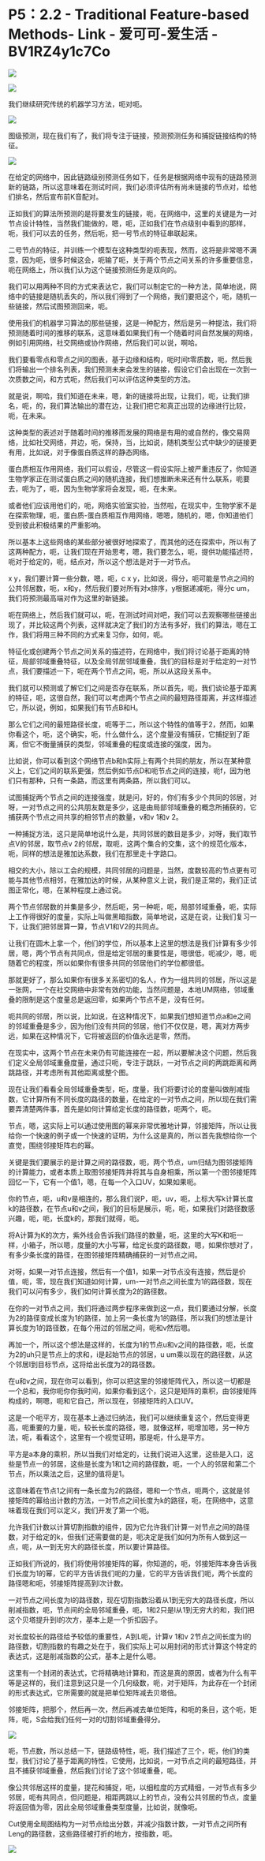 # P5：2.2 - Traditional Feature-based Methods- Link - 爱可可-爱生活 - BV1RZ4y1c7Co

![](img/64745505f377551581991e08a4a704d4_0.png)

![](img/64745505f377551581991e08a4a704d4_1.png)

我们继续研究传统的机器学习方法，呃对呃。

![](img/64745505f377551581991e08a4a704d4_3.png)

图级预测，现在我们有了，我们将专注于链接，预测预测任务和捕捉链接结构的特征。

![](img/64745505f377551581991e08a4a704d4_5.png)

在给定的网络中，因此链路级别预测任务如下，任务是根据网络中现有的链路预测新的链路，所以这意味着在测试时间，我们必须评估所有尚未链接的节点对，给他们排名，然后宣布前K音配对。

正如我们的算法所预测的是将要发生的链接，呃，在网络中，这里的关键是为一对节点设计特性，当然我们能做的，嗯，呃，正如我们在节点级别中看到的那样，呃，我们可以去的任务，然后呃，把一号节点的特征串联起来。

二号节点的特征，并训练一个模型在这种类型的呃表现，然而，这将是非常嗯不满意，因为呃，很多时候这会，呃输了呃，关于两个节点之间关系的许多重要信息，呃在网络上，所以我们认为这个链接预测任务是双向的。

我们可以用两种不同的方式来表达它，我们可以制定它的一种方法，简单地说，网络中的链接是随机丢失的，所以我们得到了一个网络，我们要把这个，呃，随机一些链接，然后试图预测回来，呃。

使用我们的机器学习算法的那些链接，这是一种配方，然后是另一种提法，我们将预测随着时间的推移的联系，这意味着如果我们有一个随着时间自然发展的网络，例如引用网络，社交网络或协作网络，然后我们可以说，啊哈。

我们要看零点和零点之间的图表，基于边缘和结构，呃时间t零质数，呃，然后我们将输出一个排名列表，我们预测未来会发生的链接，假设它们会出现在一次到一次质数之间，和方式呃，然后我们可以评估这种类型的方法。

就是说，啊哈，我们知道在未来，嗯，新的链接将出现，让我们，呃，让我们排名，呃，的，我们算法输出的潜在边，让我们把它和真正出现的边缘进行比较，呃，在未来。

这种类型的表述对于随着时间的推移而发展的网络是有用的或自然的，像交易网络，比如社交网络，井边，呃，保持，当，比如说，随机类型公式中缺少的链接更有用，比如说，对于像蛋白质这样的静态网络。

蛋白质相互作用网络，我们可以假设，尽管这一假设实际上被严重违反了，你知道生物学家正在测试蛋白质之间的随机连接，我们想推断未来还有什么联系，呃要去，呃为了，呃，因为生物学家将会发现，呃，在未来。

或者他们应该用他们的，呃，网络实验室实验，当然啦，在现实中，生物学家不是在探索物理，呃，蛋白质-蛋白质相互作用网络，嗯嗯，随机的，嗯，你知道他们受到彼此积极结果的严重影响。

所以基本上这些网络的某些部分被很好地探索了，而其他的还在探索中，所以有了这两种配方，呃，让我们现在开始思考，嗯，我们要怎么，呃，提供功能描述符，呃对于给定的，呃，结点对，所以这个想法是对于一对节点。

x y，我们要计算一些分数，嗯，呃，c x y，比如说，得分，呃可能是节点之间的公共邻居数，呃，x和y，然后我们要对所有对x排序，y根据递减呃，得分c um，我们将预测最高端对作为这里的新链接。

呃在网络上，然后我们就可以，呃，在测试时间对吧，我们可以去观察哪些链接出现了，并比较这两个列表，这样就决定了我们的方法有多好，我们的算法，嗯在工作，我们将用三种不同的方式来复习你，如何，呃。

特征化或创建两个节点之间关系的描述符，在网络中，我们将讨论基于距离的特征，局部邻域重叠特征，以及全局邻居邻域重叠，我们的目标是对于给定的一对节点，我们要描述一下，呃在两个节点之间，呃，所以从这段关系中。

我们就可以预测或了解它们之间是否存在联系，所以首先，呃，我们谈论基于距离的特征，呃，这很自然，我们可以考虑两个节点之间的最短路径距离，并这样描述它，所以说，例如，如果我们有节点B和H。

那么它们之间的最短路径长度，呃等于二，所以这个特性的值等于2，然而，如果你看这个，呃，这个确实，呃，什么做什么，这个度量没有捕获，它捕捉到了距离，但它不衡量捕获的类型，邻域重叠的程度或连接的强度，因为。

比如说，你可以看到这个网络节点b和h实际上有两个共同的朋友，所以在某种意义上，它们之间的联系更强，然后例如节点D和呃节点之间的连接，呃f，因为他们只有那种，只有一条路，而这里有两条路，所以我们可以。

试图捕捉两个节点之间的连接强度，就是问，好的，你们有多少个共同的邻居，对呀，一对节点之间的公共朋友数是多少，这是由局部邻域重叠的概念所捕获的，它捕获两个节点之间共享的相邻节点的数量，v和v 1和v 2。

一种捕捉方法，这只是简单地说什么是，共同邻居的数目是多少，对呀，我们取节点V的邻居，取节点v 2的邻居，取呃，这两个集合的交集，这个的规范化版本，呃，同样的想法是雅加达系数，我们在那里走十字路口。

相交的大小，除以工会的规模，共同邻居的问题是，当然，度数较高的节点更有可能与其他节点相邻，在雅加达的时候，从某种意义上说，我们是正常的，我们正试图正常化，嗯，在某种程度上通过说。

两个节点邻居数的并集是多少，然后呃，另一种呃，呃，局部邻域重叠，呃，实际上工作得很好的度量，实际上叫做黑暗指数，简单地说，这是在说，让我们复习一下，让我们把邻居算一算，节点V1和V2的共同点。

让我们在圆木上拿一个，他们的学位，所以基本上这里的想法是我们计算有多少邻居，嗯，两个节点有共同点，但是给定邻居的重要性是，嗯很低，呃减少，嗯，呃随着它的程度，所以如果你有很多共同的邻居他们的学位都很低。

那就更好了，那么如果你有很多关系密切的名人，作为一组共同的邻居，所以这是一张网，一个在社交网络中非常有效的功能，当然问题是，本地UM网络，邻域重叠的限制是这个度量总是返回零，如果两个节点不是，没有任何。

呃共同的邻居，所以说，比如说，在这种情况下，如果我们想知道节点a和e之间的邻域重叠是多少，因为他们没有共同的邻居，他们不仅仅是，嗯，离对方两步远，如果在这种情况下，它将被返回的价值永远是零，然而。

在现实中，这两个节点在未来仍有可能连接在一起，所以要解决这个问题，然后我们定义全局邻域重叠度量，通过只呃，专注于跳跃，一对节点之间的两跳距离和两跳路径，并考虑所有其他距离或整个图。

现在让我们看看全局邻域重叠类型，呃，度量，我们将要讨论的度量叫做削减指数，它计算所有不同长度的路径的数量，在给定的一对节点之间，所以现在我们需要弄清楚两件事，首先是如何计算给定长度的路径数，呃两个，呃。

节点，嗯，这实际上可以通过使用图的幂来非常优雅地计算，邻接矩阵，所以让我给你一个快速的例子或一个快速的证明，为什么这是真的，所以首先我想给你一个直觉，围绕邻接矩阵右的幂。

关键是我们要展示的是计算之间的路径数，呃，两个节点，um归结为图邻接矩阵的计算能力，或者本质上取图邻接矩阵并将其与自身相乘，所以第一个图邻接矩阵回忆一下，它有一个值1，嗯，在每一个入口UV，如果如果呃。

你的节点，呃，u和v是相连的，那么我们说P，呃，uv，呃，上标大写k计算长度k的路径数，在节点u和v之间，我们的目标是展示，呃，呃，如果我们对路径数感兴趣，呃，呃，长度k的，那我们就得，呃。

将A计算为K的次方，紫外线会告诉我们路径的数量，呃，这里的大写K和呃一样，小箱子，所以嗯，度量的大小写幂，给定长度的路径数，嗯，如果你想对了，有多少条长度的路径，在图邻接矩阵精确捕获的一对节点之间。

对呀，如果一对节点连接，然后有一个值1，如果一对节点没有连接，然后是价值，呃，零，现在我们知道如何计算，um-一对节点之间长度为1的路径数，现在我们可以问有多少，我们如何计算长度为2的路径数。

在你的一对节点之间，我们将通过两步程序来做到这一点，我们要通过分解，长度为2的路径变成长度为1的路径，加上另一条长度为1的路径，所以我们的想法是计算长度为1的路径数，在每个用过的邻居之间，呃和v然后嗯。

再加一个，所以这个想法是这样的，长度为1的节点u和v之间的路径数，呃，长度为2的uh只是节点上的求和，i是起始节点的邻居，u um乘以现在的路径数，从这个邻居I到目标节点，这将给出长度为2的路径数。

在u和v之间，现在你可以看到，你可以把这里的邻接矩阵代入，所以这一切都是一个总和，我你呃你你我时间，如果你看到这个，这只是矩阵的乘积，由邻接矩阵构成的，啊嗯，呃和它自己，所以现在，邻接矩阵的入口UV。

这是一个呃平方，现在基本上通过归纳法，我们可以继续重复这个，然后变得更高，呃重要的力量，呃，较长长度的路径，嗯，就像这样，呃增加嗯，另一种方法，呃，看看这个，这里有一个视觉证明，那是呃，什么是平方。

平方是a本身的乘积，所以当我们对给定的，让我们说进入这里，这些是入口，这些是节点一的邻居，这些是长度为1和1之间的路径数，呃，一个人的邻居和第二个节点，所以乘法之后，这里的值将是1。

这意味着在节点1之间有一条长度为2的路径，嗯和一个节点，呃两个，这就是邻接矩阵的幂给出计数的方法，一对节点之间长度为k的路径，呃，在网络中，这意味着现在我们可以定义，我们开发了第一个呃。

允许我们计数以计算切割指数的组件，因为它允许我们计算一对节点之间的路径数，对于给定的k，但我们还需要做的是，呃决定是我们如何为所有人做到这一点，呃，从一到无穷大的路径长度，所以要计算路径。

正如我们所说的，我们将使用邻接矩阵的幂，你知道的，呃，邻接矩阵本身告诉我们长度为1的幂，它的平方告诉我们呃的力量，它的平方告诉我们呃，两个长度的路径嗯和呃，邻接矩阵提高到l次计数。

一对节点之间长度为l的路径数，现在切割指数沿着从1到无穷大的路径长度，所以削减指数，呃，节点间的全局邻域重叠，呃，1和2只是l从1到无穷大的和，我们把这个贝塔提升到l的次方，基本上是一个折扣因子。

对长度较长的路径给予较低的重要性，A到L呃，计算v 1和v 2节点之间长度为l的路径数，切割指数的有趣之处在于，我们实际上可以用封闭的形式计算这个特定的表达式，这是削减指数的公式，基本上是什么嗯。

这里有一个封闭的表达式，它将精确地计算和，而这是真的原因，或者为什么有平等是这样的，我们注意到这只是一个几何级数，呃，对于矩阵，为此存在一个封闭的形式表达式，它所需要的就是把单位矩阵减去贝塔倍。

邻接矩阵，把那个，然后再一次，然后再减去单位矩阵，和呃的条目，这个呃，矩阵，呃，S会给我们任何一对的切割邻域重叠得分。



![](img/64745505f377551581991e08a4a704d4_7.png)

呃，节点数，所以总结一下，链路级特性，呃，我们描述了三个，呃，他们的类型，我们讨论了基于距离的特性，它使用，比如说，一对节点之间的最短路径，并且不捕获邻域重叠，然后我们讨论了这个邻域重叠，呃。

像公共邻居这样的度量，提花和捕捉，呃，以细粒度的方式精细，一对节点有多少邻居，呃有共同点，但问题是，相距两跳以上的节点，没有公共邻居的节点，度量将返回值为零，因此全局邻域重叠类型度量，比如说，就像呃。

Cut使用全局图结构为一对节点给出分数，并减少指数计数，一对节点之间所有Leng的路径数，这些路径被打折的地方，按指数，呃。



![](img/64745505f377551581991e08a4a704d4_9.png)